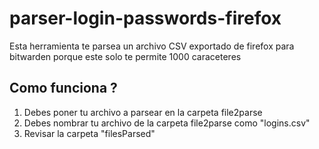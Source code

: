 # parser-login-passwords-firefox
Esta herramienta te parsea un archivo CSV exportado de firefox para bitwarden porque este solo te permite 1000 caraceteres


## Como funciona ?

1. Debes poner tu archivo a parsear en la carpeta file2parse
2. Debes nombrar tu archivo de la carpeta file2parse como "logins.csv"
3. Revisar la carpeta "filesParsed"

